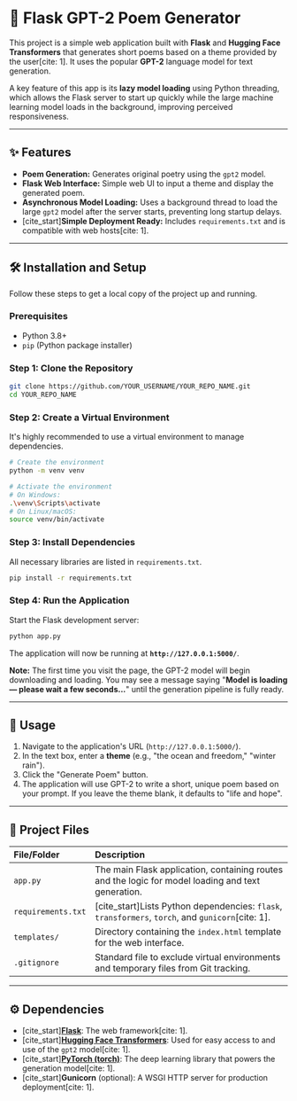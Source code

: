 # 🤖 Flask GPT-2 Poem Generator

This project is a simple web application built with **Flask** and **Hugging Face Transformers** that generates short poems based on a theme provided by the user[cite: 1]. It uses the popular **GPT-2** language model for text generation.

A key feature of this app is its **lazy model loading** using Python threading, which allows the Flask server to start up quickly while the large machine learning model loads in the background, improving perceived responsiveness.

---

## ✨ Features

- **Poem Generation:** Generates original poetry using the `gpt2` model.
- **Flask Web Interface:** Simple web UI to input a theme and display the generated poem.
- **Asynchronous Model Loading:** Uses a background thread to load the large `gpt2` model after the server starts, preventing long startup delays.
- [cite\_start]**Simple Deployment Ready:** Includes `requirements.txt` and is compatible with web hosts[cite: 1].

---

## 🛠️ Installation and Setup

Follow these steps to get a local copy of the project up and running.

### Prerequisites

- Python 3.8+
- `pip` (Python package installer)

### Step 1: Clone the Repository

```bash
git clone https://github.com/YOUR_USERNAME/YOUR_REPO_NAME.git
cd YOUR_REPO_NAME
```

### Step 2: Create a Virtual Environment

It's highly recommended to use a virtual environment to manage dependencies.

```bash
# Create the environment
python -m venv venv

# Activate the environment
# On Windows:
.\venv\Scripts\activate
# On Linux/macOS:
source venv/bin/activate
```

### Step 3: Install Dependencies

All necessary libraries are listed in `requirements.txt`.

```bash
pip install -r requirements.txt
```

### Step 4: Run the Application

Start the Flask development server:

```bash
python app.py
```

The application will now be running at **`http://127.0.0.1:5000/`**.

**Note:** The first time you visit the page, the GPT-2 model will begin downloading and loading. You may see a message saying "**Model is loading — please wait a few seconds...**" until the generation pipeline is fully ready.

---

## 📝 Usage

1.  Navigate to the application's URL (`http://127.0.0.1:5000/`).
2.  In the text box, enter a **theme** (e.g., "the ocean and freedom," "winter rain").
3.  Click the "Generate Poem" button.
4.  The application will use GPT-2 to write a short, unique poem based on your prompt. If you leave the theme blank, it defaults to "life and hope".

---

## 📂 Project Files

| File/Folder        | Description                                                                                        |
| :----------------- | :------------------------------------------------------------------------------------------------- |
| `app.py`           | The main Flask application, containing routes and the logic for model loading and text generation. |
| `requirements.txt` | [cite\_start]Lists Python dependencies: `flask`, `transformers`, `torch`, and `gunicorn`[cite: 1]. |
| `templates/`       | Directory containing the `index.html` template for the web interface.                              |
| `.gitignore`       | Standard file to exclude virtual environments and temporary files from Git tracking.               |

---

## ⚙️ Dependencies

- [cite_start][**Flask**](https://flask.palletsprojects.com/): The web framework[cite: 1].
- [cite_start][**Hugging Face Transformers**](https://huggingface.co/docs/transformers/): Used for easy access to and use of the `gpt2` model[cite: 1].
- [cite_start][**PyTorch (torch)**](https://pytorch.org/): The deep learning library that powers the generation model[cite: 1].
- [cite\_start]**Gunicorn** (optional): A WSGI HTTP server for production deployment[cite: 1].
